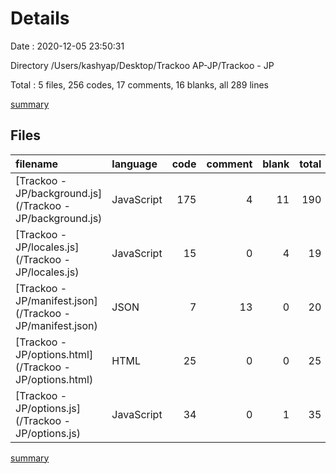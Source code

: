 # Details

Date : 2020-12-05 23:50:31

Directory /Users/kashyap/Desktop/Trackoo AP-JP/Trackoo - JP

Total : 5 files,  256 codes, 17 comments, 16 blanks, all 289 lines

[summary](results.md)

## Files
| filename | language | code | comment | blank | total |
| :--- | :--- | ---: | ---: | ---: | ---: |
| [Trackoo - JP/background.js](/Trackoo - JP/background.js) | JavaScript | 175 | 4 | 11 | 190 |
| [Trackoo - JP/locales.js](/Trackoo - JP/locales.js) | JavaScript | 15 | 0 | 4 | 19 |
| [Trackoo - JP/manifest.json](/Trackoo - JP/manifest.json) | JSON | 7 | 13 | 0 | 20 |
| [Trackoo - JP/options.html](/Trackoo - JP/options.html) | HTML | 25 | 0 | 0 | 25 |
| [Trackoo - JP/options.js](/Trackoo - JP/options.js) | JavaScript | 34 | 0 | 1 | 35 |

[summary](results.md)